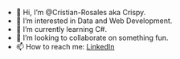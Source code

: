 - 👋 Hi, I’m @Cristian-Rosales aka Crispy.
- 👀 I’m interested in Data and Web Development.
- 🌱 I’m currently learning C#.
- 💞️ I’m looking to collaborate on something fun.
- 📫 How to reach me: [LinkedIn](https://www.linkedin.com/in/cristianmrosales/) 

<!---
Cristian-Rosales/Cristian-Rosales is a ✨ special ✨ repository because its `README.md` (this file) appears on your GitHub profile.
You can click the Preview link to take a look at your changes.
--->
